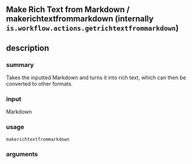 
## Make Rich Text from Markdown / makerichtextfrommarkdown (internally `is.workflow.actions.getrichtextfrommarkdown`)



## description
### summary
Takes the inputted Markdown and turns it into rich text, which can then be converted to other formats.

### input
Markdown


### usage
`makerichtextfrommarkdown `

### arguments

